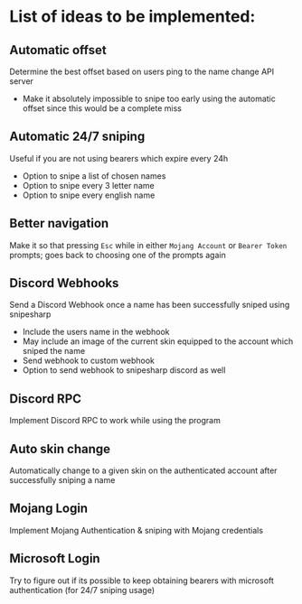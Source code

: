 # List of ideas to be implemented:
## Automatic offset
Determine the best offset based on users ping to the name change API server
- Make it absolutely impossible to snipe too early using the automatic offset since this would be a complete miss
## Automatic 24/7 sniping
Useful if you are not using bearers which expire every 24h
- Option to snipe a list of chosen names
- Option to snipe every 3 letter name
- Option to snipe every english name
## Better navigation
Make it so that pressing `Esc` while in either `Mojang Account` or `Bearer Token` prompts; goes back to choosing one of the prompts again
## Discord Webhooks
Send a Discord Webhook once a name has been successfully sniped using snipesharp
- Include the users name in the webhook
- May include an image of the current skin equipped to the account which sniped the name
- Send webhook to custom webhook
- Option to send webhook to snipesharp discord as well
## Discord RPC
Implement Discord RPC to work while using the program
## Auto skin change
Automatically change to a given skin on the authenticated account after successfully sniping a name
## Mojang Login
Implement Mojang Authentication & sniping with Mojang credentials
## Microsoft Login
Try to figure out if its possible to keep obtaining bearers with microsoft authentication (for 24/7 sniping usage)
